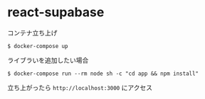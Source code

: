 # react-supabase

コンテナ立ち上げ

```
$ docker-compose up
```

ライブラいを追加したい場合
```
$ docker-compose run --rm node sh -c "cd app && npm install"
```

立ち上がったら `http://localhost:3000` にアクセス
